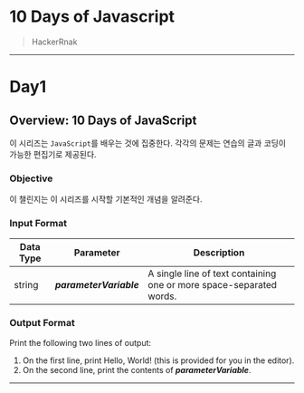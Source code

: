 # 10 Days of Javascript
> HackerRnak

---
# Day1
## Overview: 10 Days of JavaScript
이 시리즈는 `JavaScript`를 배우는 것에 집중한다. 각각의 문제는 연습의 글과 코딩이 가능한 편집기로 제공된다.

### Objective
이 챌린지는 이 시리즈를 시작할 기본적인 개념을 알려준다. 

### Input Format
Data Type|Parameter|Description
---------|---------|-----------
string|***parameterVariable***|A single line of text containing one or more space-separated words.

### Output Format
Print the following two lines of output:
1. On the first line, print Hello, World! (this is provided for you in the editor).
2. On the second line, print the contents of ***parameterVariable***.
---